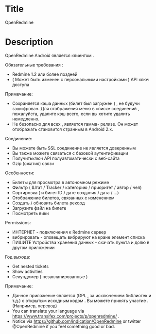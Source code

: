 Title
===========
OpenRedmine

Description
==========
OpenRedmine Android является клиентом .

Обязательные требования :
* Redmine 1.2 или более поздней
* ( Может быть изменен с персональными настройками ) API ключ доступа

Примечание:
* Сохраняется кэша данных (билет был загружен ) , не будучи зашифрован. Для отображения меню в списке соединений , пожалуйста, удалите кэш всего, если вы хотите удалить немедленно. 
* Не безопасно для всех , является гамма- релизе. Он может отображать становится странным в Android 2.x.

Соединение:
* Вы можете быть SSL соединение не является доверенным
* Вы также можете связаться с базовой аутентификации
* Получитьключ API полуавтоматически с веб-сайта
* Gzip (сжатия) связи

Особенности:
* Билеты для просмотра в автономном режиме
* Фильтр ( Штат / Tracker / категорию / приоритет / автор / чел)
* Сортировка ( и билет ID / дате создания / дата / ...)
* Отображение билетов, связанных с изменением
* Создать / обновить билета рекорд
* Загрузите файл на билете
* Посмотреть вики

Permissions:
* ИНТЕРНЕТ - подключения к Redmine сервер
* вибрировать - оповещать вибрируют на кране элемент списка
* ПИШИТЕ Устройства хранения данных - скачать пункта и долю в другом приложении

Год выхода:
* Get nested tickets
* Show activities
* Секундомер ( незапланированные )

Примечание:
* Данное приложение является (GPL , за исключением библиотек и т.д.) с открытым исходным кодом . Вы можете принять участие . (Например, перевод)
* You can translate your language via https://www.transifex.com/projects/p/openredmine/ .
* Notice via https://github.com/indication/OpenRedmine or twitter @OpenRedmine if you feel something good or bad.